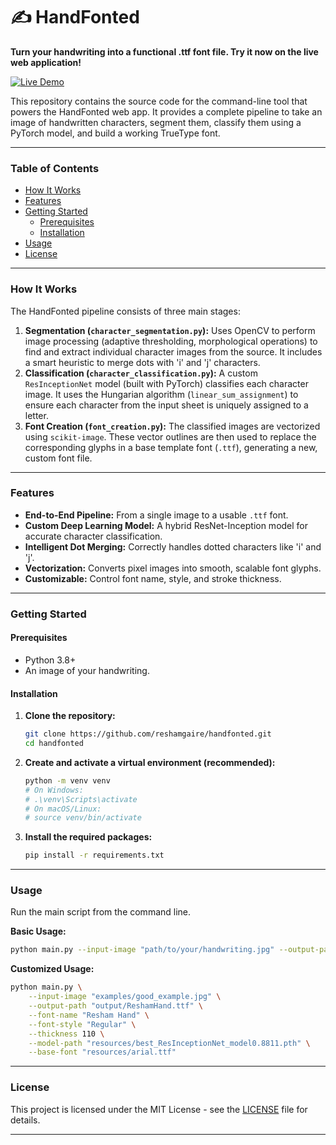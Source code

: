 # ✍️ HandFonted

**Turn your handwriting into a functional .ttf font file. Try it now on the live web application!**

[![Live Demo](https://img.shields.io/badge/Live%20Demo-handfonted.xyz-brightgreen?style=for-the-badge&logo=rocket)](https://handfonted.xyz)

This repository contains the source code for the command-line tool that powers the HandFonted web app. It provides a complete pipeline to take an image of handwritten characters, segment them, classify them using a PyTorch model, and build a working TrueType font.

---

### Table of Contents
* [How It Works](#how-it-works)
* [Features](#features)
* [Getting Started](#getting-started)
  * [Prerequisites](#prerequisites)
  * [Installation](#installation)
* [Usage](#usage)
* [License](#license)

---

### How It Works

The HandFonted pipeline consists of three main stages:
1.  **Segmentation (`character_segmentation.py`):** Uses OpenCV to perform image processing (adaptive thresholding, morphological operations) to find and extract individual character images from the source. It includes a smart heuristic to merge dots with 'i' and 'j' characters.
2.  **Classification (`character_classification.py`):** A custom `ResInceptionNet` model (built with PyTorch) classifies each character image. It uses the Hungarian algorithm (`linear_sum_assignment`) to ensure each character from the input sheet is uniquely assigned to a letter.
3.  **Font Creation (`font_creation.py`):** The classified images are vectorized using `scikit-image`. These vector outlines are then used to replace the corresponding glyphs in a base template font (`.ttf`), generating a new, custom font file.

---

### Features
- **End-to-End Pipeline:** From a single image to a usable `.ttf` font.
- **Custom Deep Learning Model:** A hybrid ResNet-Inception model for accurate character classification.
- **Intelligent Dot Merging:** Correctly handles dotted characters like 'i' and 'j'.
- **Vectorization:** Converts pixel images into smooth, scalable font glyphs.
- **Customizable:** Control font name, style, and stroke thickness.

---

### Getting Started

#### Prerequisites
- Python 3.8+
- An image of your handwriting.

#### Installation
1.  **Clone the repository:**
    ```bash
    git clone https://github.com/reshamgaire/handfonted.git
    cd handfonted
    ```

2.  **Create and activate a virtual environment (recommended):**
    ```bash
    python -m venv venv
    # On Windows:
    # .\venv\Scripts\activate
    # On macOS/Linux:
    # source venv/bin/activate
    ```

3.  **Install the required packages:**
    ```bash
    pip install -r requirements.txt
    ```
---

### Usage

Run the main script from the command line.

**Basic Usage:**
```bash
python main.py --input-image "path/to/your/handwriting.jpg" --output-path "output/my_font.ttf"
```

**Customized Usage:**
```bash
python main.py \
    --input-image "examples/good_example.jpg" \
    --output-path "output/ReshamHand.ttf" \
    --font-name "Resham Hand" \
    --font-style "Regular" \
    --thickness 110 \
    --model-path "resources/best_ResInceptionNet_model0.8811.pth" \
    --base-font "resources/arial.ttf"
```

---

### License
This project is licensed under the MIT License - see the [LICENSE](LICENSE) file for details.

---